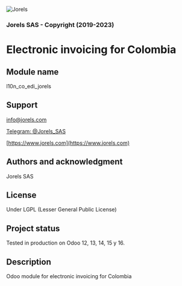 ![Jorels](https://www.jorels.com/web/image/res.company/1/logo)

### Jorels SAS - Copyright (2019-2023)

# Electronic invoicing for Colombia

## Module name

l10n_co_edi_jorels

## Support

[info@jorels.com](mailto:info@jorels.com)

[Telegram: @Jorels_SAS](https://t.me/Jorels_SAS)

[https://www.jorels.com](https://www.jorels.com)

## Authors and acknowledgment

Jorels SAS

## License

Under LGPL (Lesser General Public License)

## Project status

Tested in production on Odoo 12, 13, 14, 15 y 16.

## Description

Odoo module for electronic invoicing for Colombia
